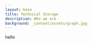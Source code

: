 ```yaml
---
layout: base 
title: Technical Storage
description: Who we are
background: _content/assets/graph.jpg
---
```


hello